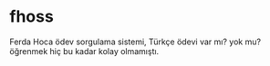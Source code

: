 # fhoss
Ferda Hoca ödev sorgulama sistemi, Türkçe ödevi var mı? yok mu? öğrenmek hiç bu kadar kolay olmamıştı.
